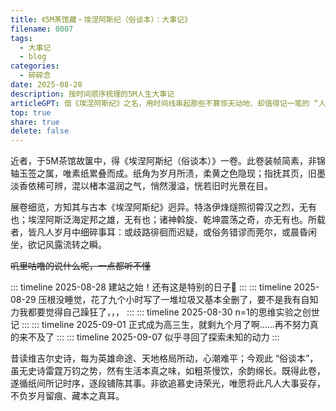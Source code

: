 ```yaml
---
title: 《5M茶馆藏・埃涅阿斯纪（俗谈本）：大事记》
filename: 0007
tags:
  - 大事记
  - blog
categories:
  - 碎碎念
date: 2025-08-28
description: 按时间顺序梳理的5M人生大事记
articleGPT: 借《埃涅阿斯纪》之名，用时间线串起那些不算惊天动地、却值得记一笔的 “人生小事”。
top: true
share: true
delete: false
---
```


近者，于5M茶馆故箧中，得《埃涅阿斯纪（俗谈本）》一卷。此卷装帧简素，非锦轴玉签之属，唯素纸累叠而成。纸角为岁月所渍，柔黄之色隐现；指抚其页，旧墨淡香依稀可辨，混以楮本温润之气，悄然漫溢，恍若旧时光景在目。

展卷细览，方知其与古本《埃涅阿斯纪》迥异。特洛伊烽燧照彻霄汉之烈，无有也；埃涅阿斯泛海定邦之雄，无有也；诸神斡旋、乾坤震荡之奇，亦无有也。所载者，皆凡人岁月中细碎事耳：或歧路徘徊而迟疑，或俗务错谬而莞尔，或晨昏闲坐，欲记风露流转之瞬。

~~叽里咕噜的说什么呢，一点都听不懂~~

::: timeline 2025-08-28
建站之始！还有这是特别的日子🎉
:::
::: timeline 2025-08-29
压根没睡觉，花了九个小时写了一堆垃圾又基本全删了，要不是我有自知力我都要觉得自己躁狂了，，，
:::
::: timeline 2025-08-30
n=1的思维实验之创世记
:::
::: timeline 2025-09-01
正式成为高三生，就剩九个月了啊......再不努力真的来不及了
:::
::: timeline 2025-09-07
似乎寻回了探索未知的动力
:::

昔读维吉尔史诗，每为英雄命途、天地格局所动，心潮难平；今观此 “俗谈本”，虽无史诗雷霆万钧之势，然有生活本真之味，如粗茶慢饮，余韵绵长。既得此卷，遂循纸间所记时序，逐段铺陈其事。非欲追慕史诗荣光，唯愿将此凡人大事妥存，不负岁月留痕、藏本之真耳。
